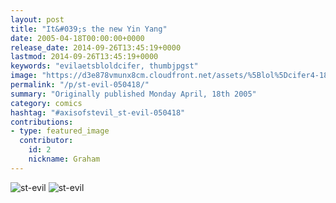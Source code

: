 ```yaml
---
layout: post
title: "It&#039;s the new Yin Yang"
date: 2005-04-18T00:00:00+0000
release_date: 2014-09-26T13:45:19+0000
lastmod: 2014-09-26T13:45:19+0000
keywords: "evilaetsbloldcifer, thumbjpgst"
image: "https://d3e878vmunx8cm.cloudfront.net/assets/%5Blol%5Dcifer4-18-05thumb.jpg"
permalink: "/p/st-evil-050418/"
summary: "Originally published Monday April, 18th 2005"
category: comics
hashtag: "#axisofstevil_st-evil-050418"
contributions:
- type: featured_image
  contributor:
    id: 2
    nickname: Graham
---
```


![st-evil](https://d3e878vmunx8cm.cloudfront.net/assets/%5Blol%5Dcifer4-18-05thumb.jpg)
![st-evil](https://d3e878vmunx8cm.cloudfront.net/assets/%5Blol%5Dcifer4-18-05.jpg)
